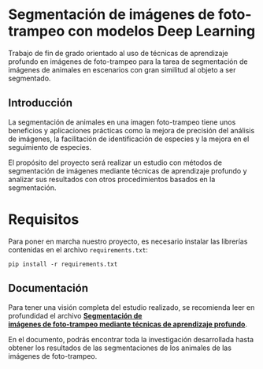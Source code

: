 # Segmentación de imágenes de foto-trampeo con modelos Deep Learning

Trabajo de fin de grado orientado al uso de técnicas de aprendizaje profundo en imágenes de foto-trampeo para la tarea de segmentación de imágenes de animales en escenarios con gran similitud al objeto a ser segmentado.

  

## Introducción

  

La segmentación de animales en una imagen foto-trampeo tiene unos beneficios y aplicaciones prácticas como la mejora de precisión del análisis de imágenes, la facilitación de identificación de especies y la mejora en el seguimiento de especies.

  

El propósito del proyecto será realizar un estudio con métodos de segmentación de imágenes mediante técnicas de aprendizaje profundo y analizar sus resultados con otros procedimientos basados en la segmentación.

  

# Requisitos

  Para poner en marcha nuestro proyecto, es necesario instalar las librerías contenidas en el archivo `requirements.txt`:
```
pip install -r requirements.txt
```

## Documentación 

Para tener una visión completa del estudio realizado, se recomienda leer en profundidad el archivo [**Segmentación de  
imágenes de foto-trampeo mediante técnicas de aprendizaje profundo**](https://github.com/SergioPerea99/Image-Segmentation-Deep-Learning/tree/main). 

En el documento, podrás encontrar toda la investigación desarrollada hasta obtener los resultados de las segmentaciones de los animales de las imágenes de foto-trampeo.






